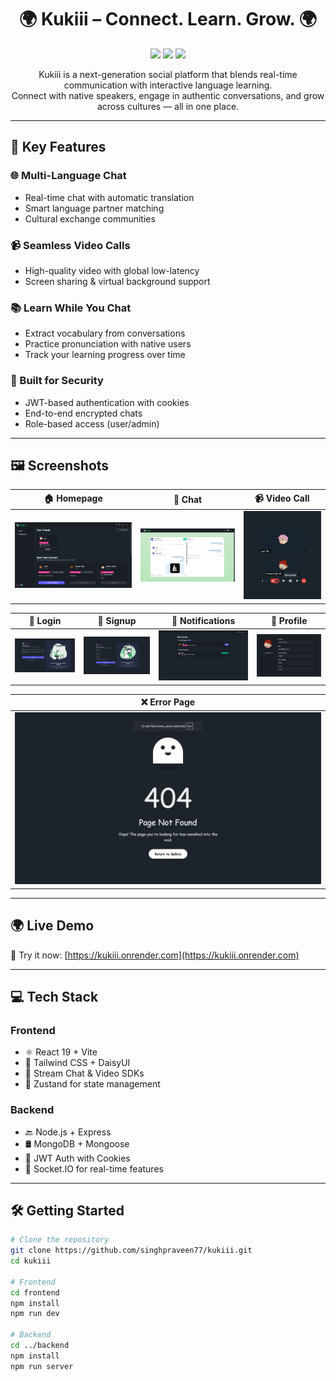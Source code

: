 <h1 align="center">🌍 Kukiii – Connect. Learn. Grow. 🌍</h1>

<p align="center">
  <img src="https://img.shields.io/badge/Language%20Learning-Real--Time-blue" />
  <img src="https://img.shields.io/badge/Tech%20Stack-MERN-orange" />
  <img src="https://img.shields.io/badge/Deployment-Render-green" />
</p>

<p align="center">
  Kukiii is a next-generation social platform that blends real-time communication with interactive language learning.<br>
  Connect with native speakers, engage in authentic conversations, and grow across cultures — all in one place.
</p>

---

## 🚀 Key Features

### 🌐 Multi-Language Chat
- Real-time chat with automatic translation
- Smart language partner matching
- Cultural exchange communities

### 📹 Seamless Video Calls
- High-quality video with global low-latency
- Screen sharing & virtual background support

### 📚 Learn While You Chat
- Extract vocabulary from conversations
- Practice pronunciation with native users
- Track your learning progress over time

### 🔐 Built for Security
- JWT-based authentication with cookies
- End-to-end encrypted chats
- Role-based access (user/admin)

---

## 🖼️ Screenshots

| 🏠 Homepage | 💬 Chat | 📹 Video Call |
|------------|---------|---------------|
| ![Homepage](assets/screenshots/homepage.png) | ![Chat](assets/screenshots/chatpage.png) | ![Video](assets/screenshots/videocallpage.png) |

| 🔐 Login | 📝 Signup | 🔔 Notifications | 👤 Profile |
|---------|-----------|------------------|------------|
| ![Login](assets/screenshots/loginpage.png) | ![Signup](assets/screenshots/signuppage.png) | ![Notifications](assets/screenshots/notificationspage.png) | ![Profile](assets/screenshots/profilepage.png) |

| ❌ Error Page |
|---------------|
| ![Error](assets/screenshots/errorpage.png) |

---

## 🌍 Live Demo

🚀 Try it now: [https://kukiii.onrender.com](https://kukiii.onrender.com)

---

## 💻 Tech Stack

### Frontend
- ⚛️ React 19 + Vite
- 💅 Tailwind CSS + DaisyUI
- 💬 Stream Chat & Video SDKs
- 🧠 Zustand for state management

### Backend
- 🔙 Node.js + Express
- 🛢️ MongoDB + Mongoose
- 🔐 JWT Auth with Cookies
- 📡 Socket.IO for real-time features

---

## 🛠️ Getting Started

```bash
# Clone the repository
git clone https://github.com/singhpraveen77/kukiii.git
cd kukiii

# Frontend
cd frontend
npm install
npm run dev

# Backend
cd ../backend
npm install
npm run server
